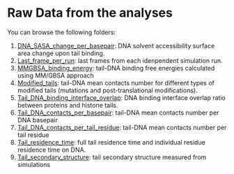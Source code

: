 # Raw Data from the analyses

You can browse the following folders:
1. [DNA_SASA_change_per_basepair](DNA_SASA_change_per_basepair): DNA solvent accessibility surface area change upon tail binding.
2. [Last_frame_per_run](Last_frame_per_run): last frames from each idenpendent simulation run. 
3. [MMGBSA_binding_energy](MMGBSA_binding_energy): tail-DNA binding free energies calculated using MM/GBSA approach
4. [Modified_tails](Modified_tails):  tail-DNA mean contacts number for different types of modified tails (mutations and post-translational modifications).
5. [Tail_DNA_binding_interface_overlap](Tail_DNA_binding_interface_overlap):  DNA binding interface overlap ratio between proteins and histone tails.
6. [Tail_DNA_contacts_per_basepair](Tail_DNA_contacts_per_basepair): tail-DNA mean contacts number per DNA basepair
7. [Tail_DNA_contacts_per_tail_residue](Tail_DNA_contacts_per_tail_residue): tail-DNA mean contacts number per tail residue
8. [Tail_residence_time](Tail_residence_time): full tail residence time and individual residue residence time on DNA.
9. [Tail_secondary_structure](Tail_secondary_structure): tail secondary structure measured from simulations

